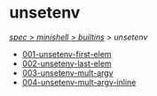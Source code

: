# unsetenv

*[spec > minishell > builtins](..) > unsetenv*

* [001-unsetenv-first-elem](./001-unsetenv-first-elem)
* [002-unsetenv-last-elem](./002-unsetenv-last-elem)
* [003-unsetenv-mult-argv](./003-unsetenv-mult-argv)
* [004-unsetenv-mult-argv-inline](./004-unsetenv-mult-argv-inline)
